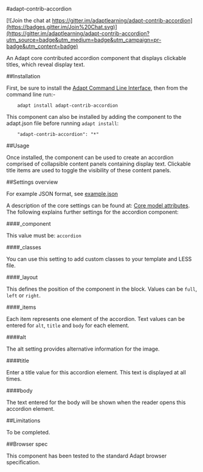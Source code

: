 #adapt-contrib-accordion

[![Join the chat at https://gitter.im/adaptlearning/adapt-contrib-accordion](https://badges.gitter.im/Join%20Chat.svg)](https://gitter.im/adaptlearning/adapt-contrib-accordion?utm_source=badge&utm_medium=badge&utm_campaign=pr-badge&utm_content=badge)


An Adapt core contributed accordion component that displays clickable titles, which reveal display text.

##Installation

First, be sure to install the [Adapt Command Line Interface](https://github.com/adaptlearning/adapt-cli), then from the command line run:-

        adapt install adapt-contrib-accordion

This component can also be installed by adding the component to the adapt.json file before running `adapt install`:

        "adapt-contrib-accordion": "*"

##Usage

Once installed, the component can be used to create an accordion comprised of collapsible content panels containing display text.
Clickable title items are used to toggle the visibility of these content panels.


##Settings overview

For example JSON format, see [example.json](https://github.com/adaptlearning/adapt-contrib-accordion/blob/master/example.json)

A description of the core settings can be found at: [Core model attributes](https://github.com/adaptlearning/adapt_framework/wiki/Core-model-attributes). The following explains further settings for the accordion component:

####_component

This value must be: `accordion`


####_classes

You can use this setting to add custom classes to your template and LESS file.

####_layout

This defines the position of the component in the block. Values can be `full`, `left` or `right`. 

####_items

Each item represents one element of the accordion. Text values can be entered for `alt`, `title` and `body` for each element.

####alt

The alt setting provides alternative information for the image.

####title

Enter a title value for this accordion element. This text is displayed at all times.

####body

The text entered for the body will be shown when the reader opens this accordion element.

##Limitations
 
To be completed.
 
##Browser spec
 
This component has been tested to the standard Adapt browser specification.